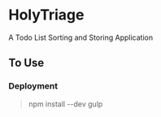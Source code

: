 # HolyTriage
A Todo List Sorting and Storing Application

## To Use

### Deployment
> npm install --dev
> gulp
